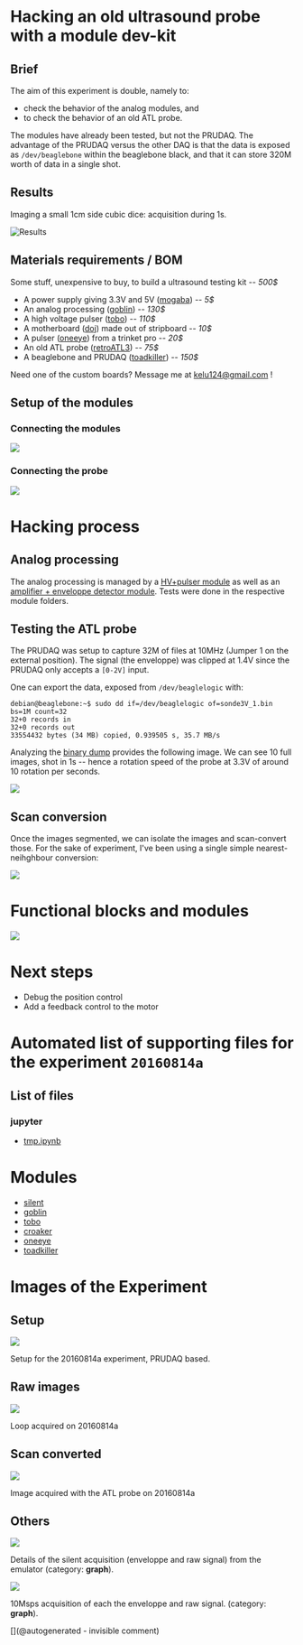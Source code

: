 # Hacking an old ultrasound probe with a module dev-kit

## Brief

The aim of this experiment is double, namely to:

* check the behavior of the analog modules, and
* to check the behavior of an old ATL probe.

The modules have already been tested, but not the PRUDAQ. The advantage of the PRUDAQ versus the other DAQ is that the data is exposed as `/dev/beaglebone` within the beaglebone black, and that it can store 320M worth of data in a single shot.

## Results

Imaging a small 1cm side cubic dice: acquisition during 1s.

![Results](/include/20160814/sonde3V_1.gif)

## Materials requirements / BOM

Some stuff, unexpensive to buy, to build a ultrasound testing kit -- _500$_

* A power supply giving 3.3V and 5V ([mogaba](/retired/mogaba/)) -- _5$_
* An analog processing ([goblin](/goblin/)) -- _130$_
* A high voltage pulser ([tobo](/retired/tobo/)) -- _110$_
* A motherboard ([doj](/doj/)) made out of stripboard  -- _10$_
* A pulser ([oneeye](/retired/oneeye/)) from a trinket pro  -- _20$_
* An old ATL probe ([retroATL3](/retroATL3/)) -- _75$_
* A beaglebone and PRUDAQ ([toadkiller](/retired/toadkiller/)) -- _150$_

Need one of the custom boards? Message me at kelu124@gmail.com !

## Setup of the modules

### Connecting the modules

![](/include/20160814/IMG_3430.png)

### Connecting the probe

![](/include/20160814/IMG_3428.png)

# Hacking process

## Analog processing

The analog processing is managed by a [HV+pulser module](/retired/tobo/) as well as an [amplifier + enveloppe detector module](/goblin/). Tests were done in the respective module folders.

## Testing the ATL probe

The PRUDAQ was setup to capture 32M of files at 10MHz (Jumper 1 on the external position). The signal (the enveloppe) was clipped at 1.4V since the PRUDAQ only accepts a `[0-2V]` input.

One can export the data, exposed from `/dev/beaglelogic` with:

````
debian@beaglebone:~$ sudo dd if=/dev/beaglelogic of=sonde3V_1.bin bs=1M count=32
32+0 records in
32+0 records out
33554432 bytes (34 MB) copied, 0.939505 s, 35.7 MB/s
````

Analyzing the [binary dump](/include/20160814/sonde3V_1.tar.bz2) provides the following image. We can see 10 full images, shot in 1s -- hence a rotation speed of the probe at 3.3V of around 10 rotation per seconds.

![](/include/20160814/sonde3V_1.png)


## Scan conversion

Once the images segmented, we can isolate the images and scan-convert those. For the sake of experiment, I've been using a single simple nearest-neihghbour conversion:

![](/include/20160814/20160814-sonde3V_1-4.csv-SC.png)

# Functional blocks and modules

![](https://raw.githubusercontent.com/kelu124/echomods/master/include/sets/highspeed.png)

# Next steps

* Debug the position control
* Add a feedback control to the motor


# Automated list of supporting files for the __experiment `20160814a`__

## List of files

### jupyter

* [tmp.ipynb](/tmp.ipynb)





# Modules

* [silent](/silent/)
* [goblin](/goblin/)
* [tobo](/retired/tobo/)
* [croaker](/retired/croaker/)
* [oneeye](/retired/oneeye/)
* [toadkiller](/retired/toadkiller/)




# Images of the Experiment

## Setup

![](/include/20160814/20160814-IMG_3430.png)

Setup for the 20160814a experiment, PRUDAQ based.

## Raw images

![](/include/20160814/sonde3V_1.png)

Loop acquired on 20160814a

## Scan converted

![](/include/20160814/20160814-sonde3V_1-4.csv-SC.png)

Image acquired with the ATL probe on 20160814a

## Others

![](/retired/toadkiller/data/test_enveloppe/Details.png)

Details of the silent acquisition (enveloppe and raw signal) from the emulator (category: __graph__).

![](/retired/toadkiller/data/test_enveloppe/SigInSigOut.png)

10Msps acquisition of each the enveloppe and raw signal. (category: __graph__).










[](@autogenerated - invisible comment)
